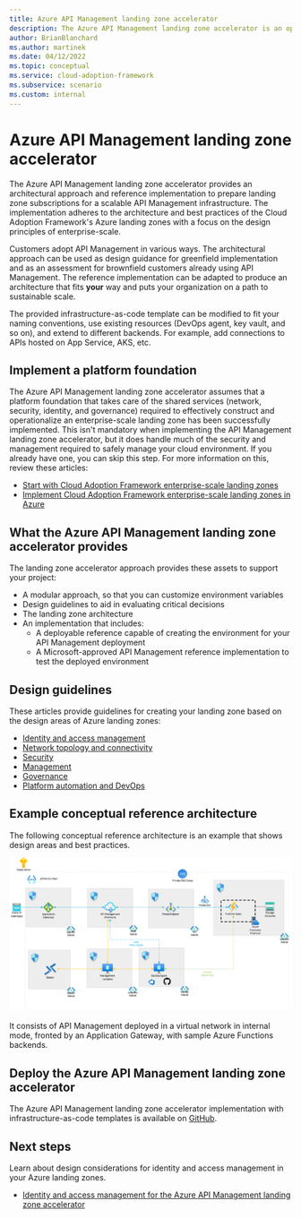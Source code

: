 ```yaml
---
title: Azure API Management landing zone accelerator
description: The Azure API Management landing zone accelerator is an open-source collection of Bicep templates that you can use to automate the deployment of an environment capable of hosting API Management.
author: BrianBlanchard
ms.author: martinek
ms.date: 04/12/2022
ms.topic: conceptual
ms.service: cloud-adoption-framework
ms.subservice: scenario
ms.custom: internal
---
```


# Azure API Management landing zone accelerator

The Azure API Management landing zone accelerator provides an architectural approach and reference implementation to prepare landing zone subscriptions for a scalable API Management infrastructure. The implementation adheres to the architecture and best practices of the Cloud Adoption Framework's Azure landing zones with a focus on the design principles of enterprise-scale.

Customers adopt API Management in various ways. The architectural approach can be used as design guidance for greenfield implementation and as an assessment for brownfield customers already using API Management. The reference implementation can be adapted to produce an architecture that fits **your** way and puts your organization on a path to sustainable scale.

The provided infrastructure-as-code template can be modified to fit your naming conventions, use existing resources (DevOps agent, key vault, and so on), and extend to different backends. For example, add connections to APIs hosted on App Service, AKS, etc.

## Implement a platform foundation

The Azure API Management landing zone accelerator assumes that a platform foundation that takes care of the shared services (network, security, identity, and governance) required to effectively construct and operationalize an enterprise-scale landing zone has been successfully implemented. This isn't mandatory when implementing the API Management landing zone accelerator, but it does handle much of the security and management required to safely manage your cloud environment. If you already have one, you can skip this step. For more information on this, review these articles:

- [Start with Cloud Adoption Framework enterprise-scale landing zones](../../../ready/enterprise-scale/index.md)
- [Implement Cloud Adoption Framework enterprise-scale landing zones in Azure](../../../ready/enterprise-scale/implementation.md)

## What the Azure API Management landing zone accelerator provides

The landing zone accelerator approach provides these assets to support your project:

- A modular approach, so that you can customize environment variables
- Design guidelines to aid in evaluating critical decisions
- The landing zone architecture
- An implementation that includes:
  - A deployable reference capable of creating the environment for your API Management deployment
  - A Microsoft-approved API Management reference implementation to test the deployed environment

## Design guidelines

These articles provide guidelines for creating your landing zone based on the design areas of Azure landing zones:

- [Identity and access management](./identity-and-access-management.md)
- [Network topology and connectivity](./network-topology-and-connectivity.md)
- [Security](./security.md)
- [Management](./management.md)
- [Governance](./governance.md)
- [Platform automation and DevOps](./platform-automation-and-devops.md)

## Example conceptual reference architecture

The following conceptual reference architecture is an example that shows design areas and best practices.

[![Diagram that shows Azure A P I Management landing zone accelerator architecture.](./media/landing-zone-accelerator/reference-implementation.png)](./media/landing-zone-accelerator/reference-implementation.png#lightbox)

It consists of API Management deployed in a virtual network in internal mode, fronted by an Application Gateway, with sample Azure Functions backends.

## Deploy the Azure API Management landing zone accelerator

The Azure API Management landing zone accelerator implementation with infrastructure-as-code templates is available on [GitHub](https://github.com/Azure/apim-landing-zone-accelerator).

## Next steps

Learn about design considerations for identity and access management in your Azure landing zones.

- [Identity and access management for the Azure API Management landing zone accelerator](./identity-and-access-management.md)
